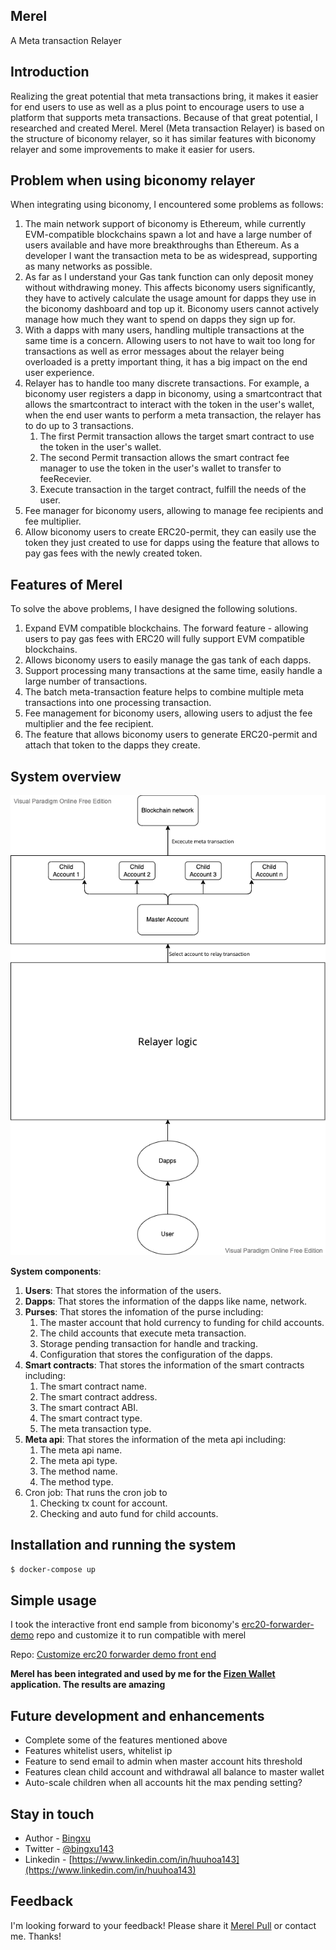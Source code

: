 ## Merel

A Meta transaction Relayer

## Introduction

Realizing the great potential that meta transactions bring, it makes it easier for end users to use as well as a plus
point to encourage users to use a platform that supports meta transactions. Because of that great potential, I
researched and created Merel. Merel (Meta transaction Relayer) is based on the structure of biconomy relayer, so it has
similar features with biconomy relayer and some improvements to make it easier for users.

## Problem when using biconomy relayer

When integrating using biconomy, I encountered some problems as follows:

1. The main network support of biconomy is Ethereum, while currently EVM-compatible blockchains spawn a lot and have a
   large number of users available and have more breakthroughs than Ethereum. As a developer I want the transaction meta
   to be as widespread, supporting as many networks as possible.
2. As far as I understand your Gas tank function can only deposit money without withdrawing money. This affects biconomy
   users significantly, they have to actively calculate the usage amount for dapps they use in the biconomy dashboard
   and top up it. Biconomy users cannot actively manage how much they want to spend on dapps they sign up for.
3. With a dapps with many users, handling multiple transactions at the same time is a concern. Allowing users to not
   have to wait too long for transactions as well as error messages about the relayer being overloaded is a pretty
   important thing, it has a big impact on the end user experience.
4. Relayer has to handle too many discrete transactions. For example, a biconomy user registers a dapp in biconomy,
   using a smartcontract that allows the smartcontract to interact with the token in the user's wallet, when the end
   user wants to perform a meta transaction, the relayer has to do up to 3 transactions.
    1. The first Permit transaction allows the target smart contract to use the token in the user's wallet.
    2. The second Permit transaction allows the smart contract fee manager to use the token in the user's wallet to
       transfer to feeRecevier.
    3. Execute transaction in the target contract, fulfill the needs of the user.
5. Fee manager for biconomy users, allowing to manage fee recipients and fee multiplier.
6. Allow biconomy users to create ERC20-permit, they can easily use the token they just created to use for dapps using
   the feature that allows to pay gas fees with the newly created token.

## Features of Merel

To solve the above problems, I have designed the following solutions.

1. Expand EVM compatible blockchains. The forward feature - allowing users to pay gas fees with ERC20 will fully support
   EVM compatible blockchains.
2. Allows biconomy users to easily manage the gas tank of each dapps.
3. Support processing many transactions at the same time, easily handle a large number of transactions.
4. The batch meta-transaction feature helps to combine multiple meta transactions into one processing transaction.
5. Fee management for biconomy users, allowing users to adjust the fee multiplier and the fee recipient.
6. The feature that allows biconomy users to generate ERC20-permit and attach that token to the dapps they create.

## System overview

![Merel Component](./assets/merel-component.png)

**System components**:

1. **Users**: That stores the information of the users.
2. **Dapps**: That stores the information of the dapps like name, network.
3. **Purses**: That stores the infomation of the purse including:
    1. The master account that hold currency to funding for child accounts.
    2. The child accounts that execute meta transaction.
    3. Storage pending transaction for handle and tracking.
    4. Configuration that stores the configuration of the dapps.
4. **Smart contracts**: That stores the information of the smart contracts including:
    1. The smart contract name.
    2. The smart contract address.
    3. The smart contract ABI.
    4. The smart contract type.
    5. The meta transaction type.
5. **Meta api**: That stores the information of the meta api including:
    1. The meta api name.
    2. The meta api type.
    3. The method name.
    4. The method type.
6. Cron job: That runs the cron job to
    1. Checking tx count for account.
    2. Checking and auto fund for child accounts.

## Installation and running the system

```bash
$ docker-compose up
```

## Simple usage

I took the interactive front end sample from
biconomy's [erc20-forwarder-demo](https://github.com/bcnmy/erc20-forwarder-demo) repo and customize it to run compatible
with merel

Repo:
[Customize erc20 forwarder demo front end](https://github.com/huuhoa143/erc20-forwarder-demo)

**Merel has been integrated and used by me for the [Fizen Wallet](https://fizen.io) application. The results are
amazing**

## Future development and enhancements

- Complete some of the features mentioned above
- Features whitelist users, whitelist ip
- Feature to send email to admin when master account hits threshold
- Features clean child account and withdrawal all balance to master wallet
- Auto-scale children when all accounts hit the max pending setting?

## Stay in touch

- Author - [Bingxu](https://github.com/huuhoa143)
- Twitter - [@bingxu143](https://twitter.com/bingxu143)
- Linkedin - [https://www.linkedin.com/in/huuhoa143](https://www.linkedin.com/in/huuhoa143)

## Feedback

I'm looking forward to your feedback! Please share it [Merel Pull](https://github.com/huuhoa143/merel/pulls) or contact
me. Thanks!
